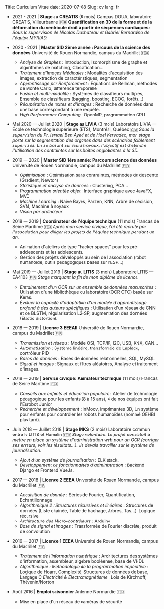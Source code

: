 Title: Curiculum Vitae
date: 2020-07-08
Slug: cv
lang: fr

* 2021 - 2021 | **Stage au CREATIS** (6 mois)
    Campus DOUA, laboratoire CREATIS, Villeurbanne 🇫🇷
    **Quantification en 3D de la forme et de la déformation du ventricule droit à partir de séquences cardiaques:**
    *Sous la supervision de Nicolas Duchateau et Gabriel Bernardino de l'équipe MYRIAD.*

* 2020 - 2021 | **Master SID 2ème année : Parcours de la science des données**
    Université de Rouen Normandie, campus du Madrillet 🇫🇷
    * *Analyse de Graphes* : Introduction, Isomorphisme de graphe et algorithmes de matching, Classification...
    * *Traitement d'Images Médicales* : Modalités d'acquisition des images, extraction de caractéristiques, segmentation
    * *Apprentissage par Renforcement* : Équations de Bellman, méthodes de Monte Carlo, différence temporelle
    * *Fusion et multi-modalité* : Systèmes de classifieurs multiples, Ensemble de classifieurs (bagging, boosting, ECOC, forêts...)
    * *Récupération de textes et d'images* : Recherche de données dans une base correspondant à une requête.
    * *High Performance Computing* : OpenMP, programmation GPU

* Mai 2020 — Juillet 2020 | **Stage au LIVIA** (3 mois)
    Laboratoire LIVIA — École de technologie supérieure (ÉTS), Montréal, Québec 🇨🇦
    *Sous la supervision du Pr. Ismael Ben Ayed et de Hoel Kervadec, mon stage porte sur la segmentation des organes dans des scénarios faiblement supervisés. En se basant sur leurs travaux, l'objectif est d'étendre l'utilisation des contraintes sur les boîtes englobantes à la 3D.*

* 2019 — 2020 | **Master SID 1ère année: Parcours science des données**
    Université de Rouen Normandie, campus du Madrillet 🇫🇷
    * *Optimisation* : Optimisation sans contraintes, méthodes de descente (Gradient, Newton)
    * *Statistique et analyse de données* : Clustering, PCA...
    * *Programmation orientée objet* : Interface graphique avec JavaFX, MVC
    * *Machine Learning* : Naive Bayes, Parzen, KNN, Arbre de décision, SVM, Machine à noyaux
    * *Vision par ordinateur*

* 2018 — 2019 | **Coordinateur de l'équipe technique** (11 mois)
    Francas de Seine Maritime 🇫🇷
    *Après mon service civique, j'ai été recruté par l'association pour diriger les projets de l'équipe technique pendant un an.*
    * Animation d'ateliers de type "hacker spaces" pour les pré-adolescents et les adolescents.
    * Gestion des projets développés au sein de l'association (robot humanoïde, outils pédagogiques basés sur l'ESP...)

* Mai 2019 — Juillet 2019 | **Stage au LITIS** (3 mois)
    Laboratoire LITIS — EA4108 🇫🇷
    *Stage marquant la fin de mon diplôme de licence.*
    * *Entrainement d'un OCR sur un ensemble de données manuscrites* : Utilisation d'une bibliothèque du laboratoire (OCR CTC) basée sur Keras.
    * *Évaluer la capacité d'adaptation d'un modèle d'apprentissage profond à des auteurs spécifiques* : Utilisation d'un réseau de CNN et de BLSTM, régularisation L2-SP, augmentation des données (Elastic distortion).

* 2018 — 2019 | **Licence 3 EEEAII**
    Université de Rouen Normandie, campus du Madrillet 🇫🇷
    * *Transmission et réseau* : Modèle OSI, TCP/IP, I2C, USB, KNX, CAN...
    * *Automatisation* : Système linéaire, transformée de Laplace, contrôleur PID
    * *Bases de données* : Bases de données relationnelles, SQL, MySQL
    * *Signal et images* : Signaux et filtres aléatoires, Analyse et traitement d'images.

* 2018 — 2019 | **Service civique: Animateur technique** (11 mois)
    Francas de Seine Maritime 🇫🇷
    * *Conseils aux enfants et éducation populaire* : Atelier de technologie pédagogique pour les enfants (8 à 15 ans), 4 de nos équipes ont fait l'Eurobot Junior
    * *Recherche et développement* : InMoov, imprimantes 3D, Un système pour enfants pour contrôler les robots humanoïdes (nommé OEHBI plus tard).

* Juin 2018 — Juillet 2018 | **Stage INKS** (2 mois)
    Laboratoire commun entre le LITIS et Hamelin 🇫🇷
    *Stage volontaire. Le projet consistait à mettre en place un système d'administration web pour un OCR (corriger ses erreurs, voir les résultats...). Je devais travailler sur le système de journalisation.*
    * *Ajout d'un système de journalisation* : ELK stack.
    * *Développement de fonctionnalités d'administration* : Backend Django et Frontend VueJs.

* 2017 — 2018 | **Licence 2 EEEA**
    Université de Rouen Normandie, campus du Madrillet 🇫🇷
    * *Acquisition de donnée* : Séries de Fourier, Quantification, Echantillonnage
    * *Algorithmique 2 : Structures récursives et linéaires* : Structures de données (Liste chainée, Table de hachage, Arbres, Tas...), Logique récursive
    * *Architecture des Micro-contrôleurs* : Arduino
    * *Base de signal et images* : Transformée de Fourier discrète, produit de convolution

* 2016 — 2017 | **Licence 1 EEEA**
    Université de Rouen Normandie, campus du Madrillet 🇫🇷
    * *Traitement de l'information numérique* : Architectures des systèmes d'information, assembleur, algèbre booléenne, base de VHDL
    * *Algorithmique : Méthodologie de la programmation impérative* : Logique de Hoare, Complexité, Structures de données de base, Langage C
    *Electricité & Electromagnétisme* : Lois de Kirchnoff, Thévenin/Norton

* Août 2016 | **Emploi saisonnier**
    Antenne Normandie 🇫🇷
    * Mise en place d'un réseau de caméras de sécurité

